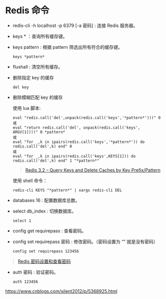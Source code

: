# Redis 命令

- redis-cli -h localhost -p 6379 [-a 密码] : 连接 Redis 服务器。

- keys * ：查询所有缓存键。

- keys pattern : 根据 pattern 筛选出所有符合的缓存键。
  ```
  keys *pattern*
  ```

- flushall : 清空所有缓存。

- 删除指定 key 的缓存
  ```
  del key
  ```

- 删除模糊匹配 key 的缓存

  使用 lua 脚本:
  ```
  eval "redis.call('del',unpack(redis.call('keys','*pattern*')))" 0
  或
  eval "return redis.call('del', unpack(redis.call('keys', ARGV[1])))" 0 *pattern*
  或
  eval "for _,k in ipairs(redis.call('keys','*pattern*')) do redis.call('del',k) end" 0
  或
  eval "for _,k in ipairs(redis.call('keys',KEYS[1])) do redis.call('del',k) end" 1 "*pattern*"
  ```
  > [Redis 3.2 – Query Keys and Delete Caches by Key Prefix/Pattern](https://dingyuliang.me/redis-3-2-query-keys-delete-caches-key-prefixpattern/)

  使用 shell 命令：
  ```
  redis-cli KEYS "*pattern*" | xargs redis-cli DEL
  ```

- databases 16 : 配置数据库总数。

- select db_index : 切换数据库。
  ```
  select 1
  ```

- config get requirepass : 查看密码。

- config set requirepass 密码 : 修改密码。（密码设置为 “” 就是没有密码）
  ```
  config set requirepass 123456
  ```
> [Redis 密码设置和查看密码](https://www.cnblogs.com/suanshun/p/7699084.html)

- auth 密码 : 验证密码。
  ```
  auth 123456
  ```



https://www.cnblogs.com/silent2012/p/5368925.html
